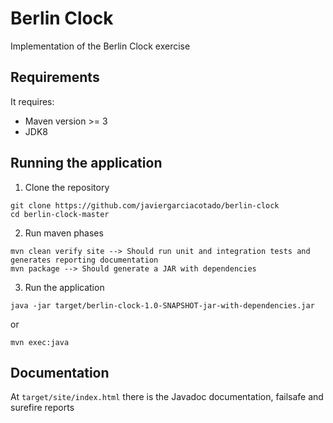 # Berlin Clock
Implementation of the Berlin Clock exercise

## Requirements

It requires:
- Maven version >= 3
- JDK8

## Running the application

 1. Clone the repository 
  ```
  git clone https://github.com/javiergarciacotado/berlin-clock
  cd berlin-clock-master
  ```  
 2. Run maven phases
  ```
  mvn clean verify site --> Should run unit and integration tests and generates reporting documentation 
  mvn package --> Should generate a JAR with dependencies
  ```
 3. Run the application
  ```
  java -jar target/berlin-clock-1.0-SNAPSHOT-jar-with-dependencies.jar
  ```
  or
  ```
  mvn exec:java
  ```

## Documentation

At `target/site/index.html` there is the Javadoc documentation, failsafe and surefire reports